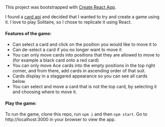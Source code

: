 This project was bootstrapped with [Create React App](https://github.com/facebook/create-react-app).

I found a [card api](https://deckofcardsapi.com) and decided that I wanted to try and create a game using it. I love to play Solitaire, so I chose to replicate it using React.

#### Features of the game:
- Can select a card and click on the position you would like to move it to
- Can de-select a card if you no longer want to move it
- You can only move cards into positions that they are allowed to move to (for example a black card onto a red card)
- You can only move Ace cards into the empty positions in the top right corner, and from there, add cards in ascending order of that suit.
- Cards display in a staggared appearance so you can see all cards below.
- You can select and move a card that is not the top card, by selecting it and choosing where to move it.

#### Play the game:
To run the game, clone this repo, run `npm i` and then `npm start`. Go to http://localhost:3000 in your browser to view the app.
